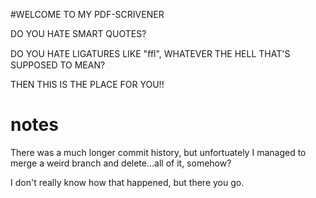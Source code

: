 #<head>WELCOME TO MY PDF-SCRIVENER</head>

DO YOU HATE SMART QUOTES? 

DO YOU HATE LIGATURES LIKE "ﬄ", WHATEVER THE HELL THAT'S SUPPOSED TO MEAN?

THEN THIS IS THE PLACE FOR YOU!!

# notes

There was a much longer commit history, but unfortuately I managed to merge a weird branch and delete...all of it, somehow?

I don't really know how that happened, but there you go.